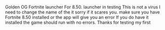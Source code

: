 Golden OG Fortnite launcher For 8.50. launcher in testing 
This is not a virus  I need to change the name of the it sorry if it scares you. 
make sure you have Fortnite 8.50 installed or the app will give you an error If you do have it installed  the game should run with no errors. Thanks for testing my first
